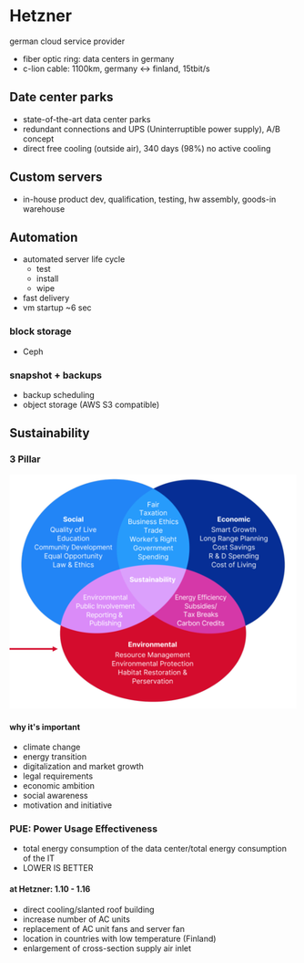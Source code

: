 # Hetzner

german cloud service provider

- fiber optic ring: data centers in germany
- c-lion cable: 1100km, germany <-> finland, 15tbit/s

## Date center parks

- state-of-the-art data center parks
- redundant connections and UPS (Uninterruptible power supply), A/B concept
- direct free cooling (outside air), 340 days (98%) no active cooling

## Custom servers

- in-house product dev, qualification, testing, hw assembly, goods-in warehouse

## Automation

- automated server life cycle
  - test
  - install
  - wipe
- fast delivery
- vm startup ~6 sec

### block storage

- Ceph

### snapshot + backups

- backup scheduling
- object storage (AWS S3 compatible)

## Sustainability

### 3 Pillar

![sustainability](assets/sustainability.png)

#### why it's important

- climate change
- energy transition
- digitalization and market growth
- legal requirements
- economic ambition
- social awareness
- motivation and initiative

### PUE: Power Usage Effectiveness

- total energy consumption of the data center/total energy consumption of the IT
- LOWER IS BETTER

#### at Hetzner: 1.10 - 1.16

- direct cooling/slanted roof building
- increase number of AC units
- replacement of AC unit fans and server fan
- location in countries with low temperature (Finland)
- enlargement of cross-section supply air inlet
